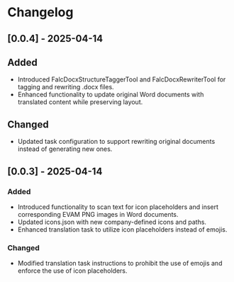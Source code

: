 # Changelog

## [0.0.4] - 2025-04-14

## Added
- Introduced FalcDocxStructureTaggerTool and FalcDocxRewriterTool for tagging and rewriting .docx files.
- Enhanced functionality to update original Word documents with translated content while preserving layout.

## Changed
- Updated task configuration to support rewriting original documents instead of generating new ones.

## [0.0.3] - 2025-04-14

### Added
- Introduced functionality to scan text for icon placeholders and insert corresponding EVAM PNG images in Word documents.
- Updated icons.json with new company-defined icons and paths.
- Enhanced translation task to utilize icon placeholders instead of emojis.

### Changed

- Modified translation task instructions to prohibit the use of emojis and enforce the use of icon placeholders.
